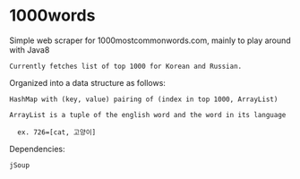 # 1000words
Simple web scraper for 1000mostcommonwords.com, mainly to play around with Java8

    Currently fetches list of top 1000 for Korean and Russian.

Organized into a data structure as follows:

    HashMap with (key, value) pairing of (index in top 1000, ArrayList)
  
    ArrayList is a tuple of the english word and the word in its language
    
      ex. 726=[cat, 고양이]

Dependencies:

    jSoup
